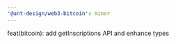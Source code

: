 ```yaml
---
'@ant-design/web3-bitcoin': minor
---
```


feat(bitcoin): add getInscriptions API and enhance types
